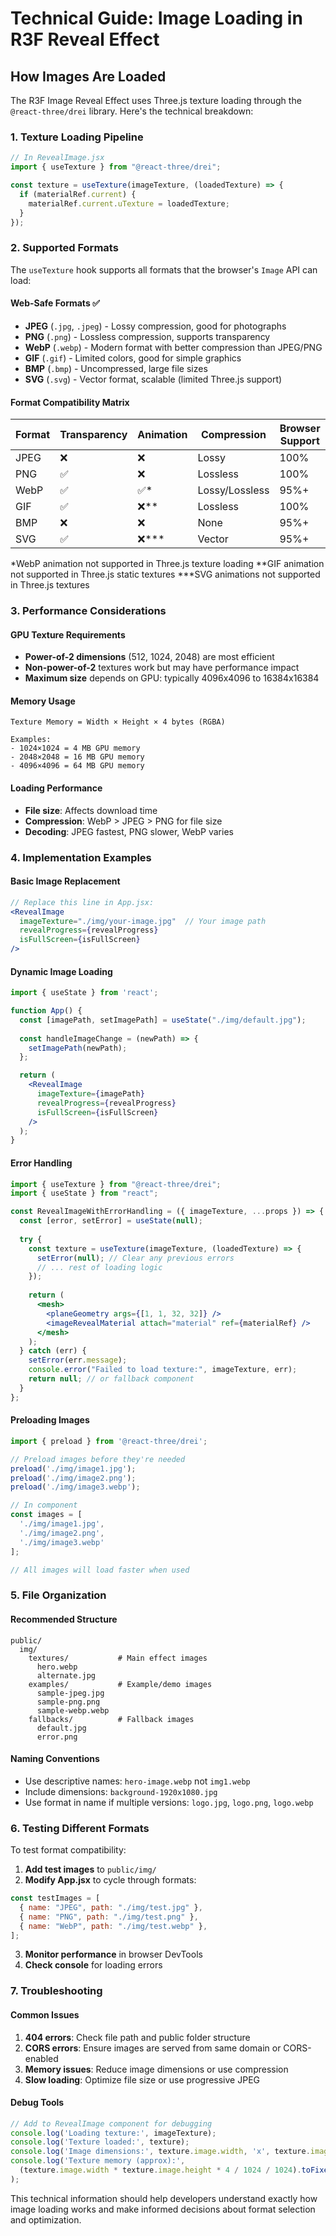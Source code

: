 # Technical Guide: Image Loading in R3F Reveal Effect

## How Images Are Loaded

The R3F Image Reveal Effect uses Three.js texture loading through the `@react-three/drei` library. Here's the technical breakdown:

### 1. Texture Loading Pipeline

```jsx
// In RevealImage.jsx
import { useTexture } from "@react-three/drei";

const texture = useTexture(imageTexture, (loadedTexture) => {
  if (materialRef.current) {
    materialRef.current.uTexture = loadedTexture;
  }
});
```

### 2. Supported Formats

The `useTexture` hook supports all formats that the browser's `Image` API can load:

#### Web-Safe Formats ✅
- **JPEG** (`.jpg`, `.jpeg`) - Lossy compression, good for photographs
- **PNG** (`.png`) - Lossless compression, supports transparency
- **WebP** (`.webp`) - Modern format with better compression than JPEG/PNG
- **GIF** (`.gif`) - Limited colors, good for simple graphics
- **BMP** (`.bmp`) - Uncompressed, large file sizes
- **SVG** (`.svg`) - Vector format, scalable (limited Three.js support)

#### Format Compatibility Matrix

| Format | Transparency | Animation | Compression | Browser Support |
|--------|-------------|-----------|-------------|-----------------|
| JPEG   | ❌          | ❌        | Lossy       | 100%            |
| PNG    | ✅          | ❌        | Lossless    | 100%            |
| WebP   | ✅          | ✅*       | Lossy/Lossless | 95%+         |
| GIF    | ✅          | ❌**      | Lossless    | 100%            |
| BMP    | ❌          | ❌        | None        | 95%+            |
| SVG    | ✅          | ❌***     | Vector      | 95%+            |

*WebP animation not supported in Three.js texture loading
**GIF animation not supported in Three.js static textures
***SVG animations not supported in Three.js textures

### 3. Performance Considerations

#### GPU Texture Requirements
- **Power-of-2 dimensions** (512, 1024, 2048) are most efficient
- **Non-power-of-2** textures work but may have performance impact
- **Maximum size** depends on GPU: typically 4096x4096 to 16384x16384

#### Memory Usage
```
Texture Memory = Width × Height × 4 bytes (RGBA)

Examples:
- 1024×1024 = 4 MB GPU memory
- 2048×2048 = 16 MB GPU memory  
- 4096×4096 = 64 MB GPU memory
```

#### Loading Performance
- **File size**: Affects download time
- **Compression**: WebP > JPEG > PNG for file size
- **Decoding**: JPEG fastest, PNG slower, WebP varies

### 4. Implementation Examples

#### Basic Image Replacement
```jsx
// Replace this line in App.jsx:
<RevealImage
  imageTexture="./img/your-image.jpg"  // Your image path
  revealProgress={revealProgress}
  isFullScreen={isFullScreen}
/>
```

#### Dynamic Image Loading
```jsx
import { useState } from 'react';

function App() {
  const [imagePath, setImagePath] = useState("./img/default.jpg");
  
  const handleImageChange = (newPath) => {
    setImagePath(newPath);
  };

  return (
    <RevealImage
      imageTexture={imagePath}
      revealProgress={revealProgress}
      isFullScreen={isFullScreen}
    />
  );
}
```

#### Error Handling
```jsx
import { useTexture } from "@react-three/drei";
import { useState } from "react";

const RevealImageWithErrorHandling = ({ imageTexture, ...props }) => {
  const [error, setError] = useState(null);
  
  try {
    const texture = useTexture(imageTexture, (loadedTexture) => {
      setError(null); // Clear any previous errors
      // ... rest of loading logic
    });
    
    return (
      <mesh>
        <planeGeometry args={[1, 1, 32, 32]} />
        <imageRevealMaterial attach="material" ref={materialRef} />
      </mesh>
    );
  } catch (err) {
    setError(err.message);
    console.error("Failed to load texture:", imageTexture, err);
    return null; // or fallback component
  }
};
```

#### Preloading Images
```jsx
import { preload } from '@react-three/drei';

// Preload images before they're needed
preload('./img/image1.jpg');
preload('./img/image2.png');
preload('./img/image3.webp');

// In component
const images = [
  './img/image1.jpg',
  './img/image2.png', 
  './img/image3.webp'
];

// All images will load faster when used
```

### 5. File Organization

#### Recommended Structure
```
public/
  img/
    textures/           # Main effect images
      hero.webp
      alternate.jpg
    examples/           # Example/demo images
      sample-jpeg.jpg
      sample-png.png
      sample-webp.webp
    fallbacks/          # Fallback images
      default.jpg
      error.png
```

#### Naming Conventions
- Use descriptive names: `hero-image.webp` not `img1.webp`
- Include dimensions: `background-1920x1080.jpg`
- Use format in name if multiple versions: `logo.jpg`, `logo.png`, `logo.webp`

### 6. Testing Different Formats

To test format compatibility:

1. **Add test images** to `public/img/`
2. **Modify App.jsx** to cycle through formats:

```jsx
const testImages = [
  { name: "JPEG", path: "./img/test.jpg" },
  { name: "PNG", path: "./img/test.png" },
  { name: "WebP", path: "./img/test.webp" },
];
```

3. **Monitor performance** in browser DevTools
4. **Check console** for loading errors

### 7. Troubleshooting

#### Common Issues
1. **404 errors**: Check file path and public folder structure
2. **CORS errors**: Ensure images are served from same domain or CORS-enabled
3. **Memory issues**: Reduce image dimensions or use compression
4. **Slow loading**: Optimize file size or use progressive JPEG

#### Debug Tools
```jsx
// Add to RevealImage component for debugging
console.log('Loading texture:', imageTexture);
console.log('Texture loaded:', texture);
console.log('Image dimensions:', texture.image.width, 'x', texture.image.height);
console.log('Texture memory (approx):', 
  (texture.image.width * texture.image.height * 4 / 1024 / 1024).toFixed(2) + ' MB'
);
```

This technical information should help developers understand exactly how image loading works and make informed decisions about format selection and optimization.